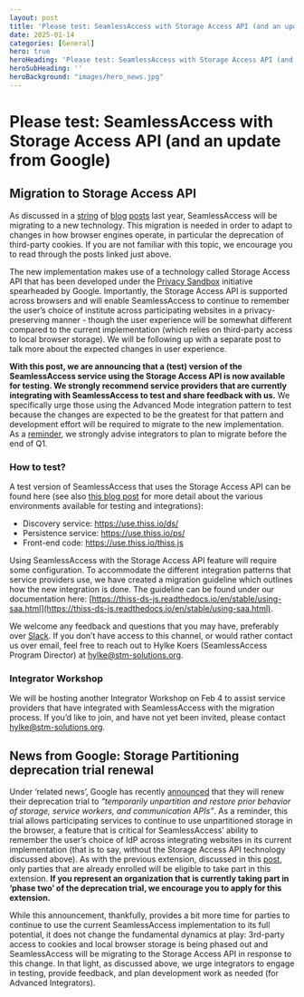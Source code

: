 ```yaml
---
layout: post
title: 'Please test: SeamlessAccess with Storage Access API (and an update from Google)'
date: 2025-01-14
categories: [General]
hero: true
heroHeading: 'Please test: SeamlessAccess with Storage Access API (and an update from Google)'
heroSubHeading: ''
heroBackground: "images/hero_news.jpg"
---
```



# Please test: SeamlessAccess with Storage Access API (and an update from Google)

## Migration to Storage Access API

As discussed in a [string](https://seamlessaccess.org/posts/2023-11-16-3pp-cookies-and-the-sa-button/) of [blog](https://seamlessaccess.org/posts/2024-04-02-important-update/) [posts](https://seamlessaccess.org/posts/2024-10-16-storage-access-api/) last year, SeamlessAccess will be migrating to a new technology. This migration is needed in order to adapt to changes in how browser engines operate, in particular the deprecation of third-party cookies. If you are not familiar with this topic, we encourage you to read through the posts linked just above.

The new implementation makes use of a technology called Storage Access API that has been developed under the [Privacy Sandbox](https://privacysandbox.com/intl/en_us/) initiative spearheaded by Google. Importantly, the Storage Access API is supported across browsers and will enable SeamlessAccess to continue to remember the user’s choice of institute across participating websites in a privacy-preserving manner - though the user experience will be somewhat different compared to the current implementation (which relies on third-party access to local browser storage). We will be following up with a separate post to talk more about the expected changes in user experience.

**With this post, we are announcing that a (test) version of the SeamlessAccess service using the Storage Access API is now available for testing. We strongly recommend service providers that are currently integrating with SeamlessAccess to test and share feedback with us.** We specifically urge those using the Advanced Mode integration pattern to test because the changes are expected to be the greatest for that pattern and development effort will be required to migrate to the new implementation. As a [reminder](https://seamlessaccess.org/posts/2024-10-16-storage-access-api/), we strongly advise integrators to plan to migrate before the end of Q1.

### How to test? ###

A test version of SeamlessAccess that uses the Storage Access API can be found here (see also [this blog post](https://seamlessaccess.org/posts/2024-11-29-storage-access-api-prepare-for-testing/) for more detail about the various environments available for testing and integrations):

* Discovery service: https://use.thiss.io/ds/
* Persistence service: https://use.thiss.io/ps/
* Front-end code: https://use.thiss.io/thiss.js


Using SeamlessAccess with the Storage Access API feature will require some configuration. To accommodate the different integration patterns that service providers use, we have created a migration guideline which outlines how the new integration is done. The guideline can be found under our documentation here: [https://thiss-ds-js.readthedocs.io/en/stable/using-saa.html](https://thiss-ds-js.readthedocs.io/en/stable/using-saa.html).

We welcome any feedback and questions that you may have, preferably over [Slack](https://seamlessaccess.slack.com/archives/C06RU8DS8BE). If you don’t have access to this channel, or would rather contact us over email, feel free to reach out to Hylke Koers (SeamlessAccess Program Director) at [hylke@stm-solutions.org](mailto:hylke@stm-solutions.org).


### Integrator Workshop ###

We will be hosting another Integrator Workshop on Feb 4 to assist service providers that have integrated with SeamlessAccess with the migration process. If you’d like to join, and have not yet been invited, please contact [hylke@stm-solutions.org](mailto:hylke@stm-solutions.org).



## News from Google: Storage Partitioning deprecation trial renewal ##

Under ‘related news’, Google has recently [announced](https://developers.google.com/privacy-sandbox/blog/storage-partitioning-deprecation-trial-second-renewal) that they will renew their deprecation trial to *“temporarily unpartition and restore prior behavior of storage, service workers, and communication APIs”*. As a reminder, this trial allows participating services to continue to use unpartitioned storage in the browser, a feature that is critical for SeamlessAccess’ ability to remember the user’s choice of IdP across integrating websites in its current implementation (that is to say, without the Storage Access API technology discussed above). As with the previous extension, discussed in this [post](https://seamlessaccess.org/posts/2024-09-03-deprecation-trial-phase2/), only parties that are already enrolled will be eligible to take part in this extension. **If you represent an organization that is currently taking part in ‘phase two’ of the deprecation trial, we encourage you to apply for this extension.**

While this announcement, thankfully, provides a bit more time for parties to continue to use the current SeamlessAccess implementation to its full potential, it does not change the fundamental dynamics at play: 3rd-party access to cookies and local browser storage is being phased out and SeamlessAccess will be migrating to the Storage Access API in response to this change. In that light, as discussed above, we urge integrators to engage in testing, provide feedback, and plan development work as needed (for Advanced Integrators).

